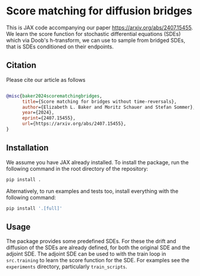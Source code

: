 # Score matching for diffusion bridges

This is JAX code accompanying our paper https://arxiv.org/abs/2407.15455. 
We learn the score function for stochastic differential equations (SDEs) which via Doob's h-transform, we can use to sample from bridged SDEs, that is SDEs conditioned on their endpoints.

## Citation


Please cite our article as follows


```bibtex

@misc{baker2024scorematchingbridges,
      title={Score matching for bridges without time-reversals},
      author={Elizabeth L. Baker and Moritz Schauer and Stefan Sommer},
      year={2024},
      eprint={2407.15455},
      url={https://arxiv.org/abs/2407.15455},
}

```

## Installation

We assume you have JAX already installed.
To install the package, run the following command in the root directory of the repository:

```bash
pip install .
```
Alternatively, to run examples and tests too, install everything with the following command:

```bash
pip install '.[full]'
```

## Usage

The package provides some predefined SDEs.
For these the drift and diffusion of the SDEs are already defined, for both the original SDE and the adjoint SDE.
The adjoint SDE can be used to with the train loop in `src.training` to learn the score function for the SDE.
For examples see the `experiments` directory, particularly `train_scripts`.
